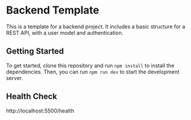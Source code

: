 <!-- Create a beautiful readme for this project -->

# Backend Template

This is a template for a backend project. It includes a basic structure for a REST API, with a user model and authentication.

## Getting Started

To get started, clone this repository and run `npm install` to install the dependencies. Then, you can run `npm run dev` to start the development
server.

## Health Check

http://localhost:5500/health
